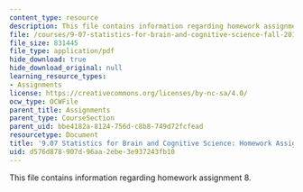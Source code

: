 ```yaml
---
content_type: resource
description: This file contains information regarding homework assignment 8.
file: /courses/9-07-statistics-for-brain-and-cognitive-science-fall-2016/d576d878907d96aa2ebe3e937243fb10_MIT9_07F16_HomworkAsign_8.pdf
file_size: 831445
file_type: application/pdf
hide_download: true
hide_download_original: null
learning_resource_types:
- Assignments
license: https://creativecommons.org/licenses/by-nc-sa/4.0/
ocw_type: OCWFile
parent_title: Assignments
parent_type: CourseSection
parent_uid: bbe4182a-8124-756d-c8b8-749d72fcfead
resourcetype: Document
title: '9.07 Statistics for Brain and Cognitive Science: Homework Assignment 8'
uid: d576d878-907d-96aa-2ebe-3e937243fb10
---
```

This file contains information regarding homework assignment 8.